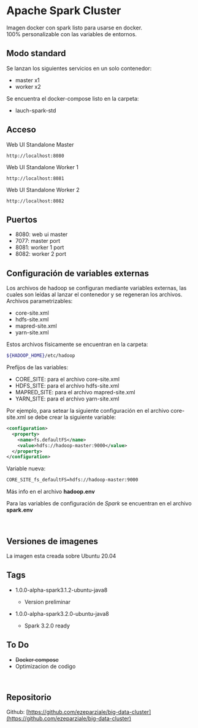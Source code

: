 # Apache Spark Cluster

Imagen docker con spark listo para usarse en docker.  
100% personalizable con las variables de entornos.  

## Modo standard

Se lanzan los siguientes servicios en un solo contenedor:

* master x1
* worker x2

Se encuentra el docker-compose listo en la carpeta:

* lauch-spark-std

## Acceso

Web UI Standalone Master

```http
http://localhost:8080
```

Web UI Standalone Worker 1

```http
http://localhost:8081
```

Web UI Standalone Worker 2

```http
http://localhost:8082
```

## Puertos

* 8080: web ui master
* 7077: master port
* 8081: worker 1 port
* 8082: worker 2 port

## Configuración de variables externas

Los archivos de hadoop se configuran mediante variables externas, las cuales son leídas al lanzar el contenedor y se regeneran los archivos.  
Archivos parametrizables:

* core-site.xml
* hdfs-site.xml
* mapred-site.xml
* yarn-site.xml

Estos archivos físicamente se encuentran en la carpeta:

```bash
${HADOOP_HOME}/etc/hadoop
```

Prefijos de las variables:

* CORE_SITE: para el archivo core-site.xml
* HDFS_SITE: para el archivo hdfs-site.xml
* MAPRED_SITE: para el archivo mapred-site.xml
* YARN_SITE: para el archivo yarn-site.xml

Por ejemplo, para setear la siguiente configuración en el archivo core-site.xml se debe crear la siguiente variable:

```xml
<configuration>
  <property>
    <name>fs.defaultFS</name>
    <value>hdfs://hadoop-master:9000</value>
  </property>
</configuration>
```

Variable nueva:

```dockerfile
CORE_SITE_fs_defaultFS=hdfs://hadoop-master:9000
```

Más info en el archivo **hadoop.env**  

Para las variables de configuración de *Spark* se encuentran en el archivo **spark.env**

&nbsp;

## Versiones de imagenes

La imagen esta creada sobre Ubuntu 20.04

## Tags

* 1.0.0-alpha-spark3.1.2-ubuntu-java8
  
  * Version preliminar

* 1.0.0-alpha-spark3.2.0-ubuntu-java8
  
  * Spark 3.2.0 ready

## To Do

* ~~Docker compose~~
* Optimizacion de codigo

&nbsp;

## Repositorio

Github: [https://github.com/ezeparziale/big-data-cluster](https://github.com/ezeparziale/big-data-cluster)